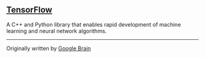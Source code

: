 ## [TensorFlow](#tensorflow)

A C++ and Python library that enables rapid development of machine learning and neural network algorithms.

---
Originally written by [Google Brain](https://research.google.com/teams/brain/)
